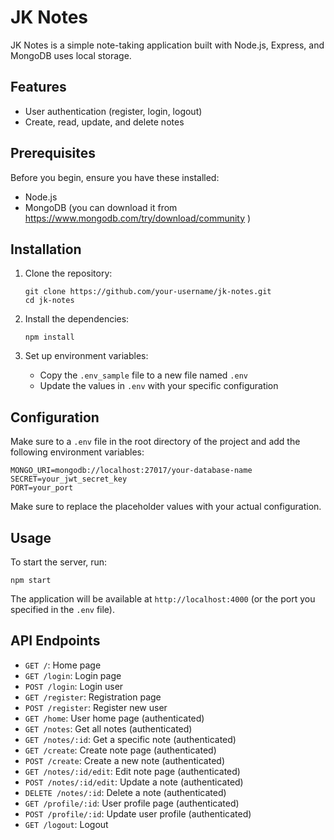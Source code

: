 # JK Notes

JK Notes is a simple note-taking application built with Node.js, Express, and MongoDB uses local storage.

## Features

- User authentication (register, login, logout)
- Create, read, update, and delete notes

## Prerequisites

Before you begin, ensure you have these installed:

- Node.js
- MongoDB (you can download it from https://www.mongodb.com/try/download/community )

## Installation

1. Clone the repository:

   ```
   git clone https://github.com/your-username/jk-notes.git
   cd jk-notes
   ```

2. Install the dependencies:

   ```
   npm install
   ```

3. Set up environment variables:
   - Copy the `.env_sample` file to a new file named `.env`
   - Update the values in `.env` with your specific configuration

## Configuration

Make sure to a `.env` file in the root directory of the project and add the following environment variables:

```
MONGO_URI=mongodb://localhost:27017/your-database-name
SECRET=your_jwt_secret_key
PORT=your_port
```

Make sure to replace the placeholder values with your actual configuration.

## Usage

To start the server, run:

```
npm start
```

The application will be available at `http://localhost:4000` (or the port you specified in the `.env` file).

## API Endpoints

- `GET /`: Home page
- `GET /login`: Login page
- `POST /login`: Login user
- `GET /register`: Registration page
- `POST /register`: Register new user
- `GET /home`: User home page (authenticated)
- `GET /notes`: Get all notes (authenticated)
- `GET /notes/:id`: Get a specific note (authenticated)
- `GET /create`: Create note page (authenticated)
- `POST /create`: Create a new note (authenticated)
- `GET /notes/:id/edit`: Edit note page (authenticated)
- `POST /notes/:id/edit`: Update a note (authenticated)
- `DELETE /notes/:id`: Delete a note (authenticated)
- `GET /profile/:id`: User profile page (authenticated)
- `POST /profile/:id`: Update user profile (authenticated)
- `GET /logout`: Logout
